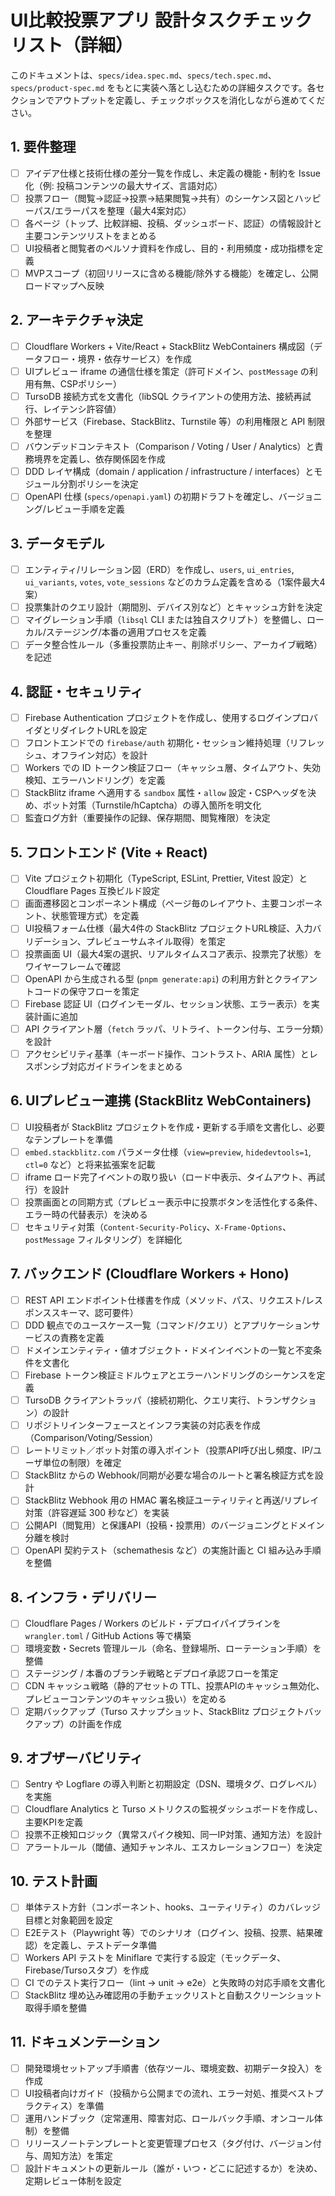 # UI比較投票アプリ 設計タスクチェックリスト（詳細）

このドキュメントは、`specs/idea.spec.md`、`specs/tech.spec.md`、`specs/product-spec.md` をもとに実装へ落とし込むための詳細タスクです。各セクションでアウトプットを定義し、チェックボックスを消化しながら進めてください。

## 1. 要件整理
- [ ] アイデア仕様と技術仕様の差分一覧を作成し、未定義の機能・制約を Issue 化（例: 投稿コンテンツの最大サイズ、言語対応）
- [ ] 投票フロー（閲覧→認証→投票→結果閲覧→共有）のシーケンス図とハッピーパス/エラーパスを整理（最大4案対応）
- [ ] 各ページ（トップ、比較詳細、投稿、ダッシュボード、認証）の情報設計と主要コンテンツリストをまとめる
- [ ] UI投稿者と閲覧者のペルソナ資料を作成し、目的・利用頻度・成功指標を定義
- [ ] MVPスコープ（初回リリースに含める機能/除外する機能）を確定し、公開ロードマップへ反映

## 2. アーキテクチャ決定
- [ ] Cloudflare Workers + Vite/React + StackBlitz WebContainers 構成図（データフロー・境界・依存サービス）を作成
- [ ] UIプレビュー iframe の通信仕様を策定（許可ドメイン、`postMessage` の利用有無、CSPポリシー）
- [ ] TursoDB 接続方式を文書化（libSQL クライアントの使用方法、接続再試行、レイテンシ許容値）
- [ ] 外部サービス（Firebase、StackBlitz、Turnstile 等）の利用権限と API 制限を整理
- [ ] バウンデッドコンテキスト（Comparison / Voting / User / Analytics）と責務境界を定義し、依存関係図を作成
- [ ] DDD レイヤ構成（domain / application / infrastructure / interfaces）とモジュール分割ポリシーを決定
- [ ] OpenAPI 仕様 (`specs/openapi.yaml`) の初期ドラフトを確定し、バージョニング/レビュー手順を定義

## 3. データモデル
- [ ] エンティティ/リレーション図（ERD）を作成し、`users`, `ui_entries`, `ui_variants`, `votes`, `vote_sessions` などのカラム定義を含める（1案件最大4案）
- [ ] 投票集計のクエリ設計（期間別、デバイス別など）とキャッシュ方針を決定
- [ ] マイグレーション手順（`libsql` CLI または独自スクリプト）を整備し、ローカル/ステージング/本番の適用プロセスを定義
- [ ] データ整合性ルール（多重投票防止キー、削除ポリシー、アーカイブ戦略）を記述

## 4. 認証・セキュリティ
- [ ] Firebase Authentication プロジェクトを作成し、使用するログインプロバイダとリダイレクトURLを設定
- [ ] フロントエンドでの `firebase/auth` 初期化・セッション維持処理（リフレッシュ、オフライン対応）を設計
- [ ] Workers での ID トークン検証フロー（キャッシュ層、タイムアウト、失効検知、エラーハンドリング）を定義
- [ ] StackBlitz iframe へ適用する `sandbox` 属性・`allow` 設定・CSPヘッダを決め、ボット対策（Turnstile/hCaptcha）の導入箇所を明文化
- [ ] 監査ログ方針（重要操作の記録、保存期間、閲覧権限）を決定

## 5. フロントエンド (Vite + React)
- [ ] Vite プロジェクト初期化（TypeScript, ESLint, Prettier, Vitest 設定）と Cloudflare Pages 互換ビルド設定
- [ ] 画面遷移図とコンポーネント構成（ページ毎のレイアウト、主要コンポーネント、状態管理方式）を定義
- [ ] UI投稿フォーム仕様（最大4件の StackBlitz プロジェクトURL検証、入力バリデーション、プレビューサムネイル取得）を策定
- [ ] 投票画面 UI（最大4案の選択、リアルタイムスコア表示、投票完了状態）をワイヤーフレームで確認
- [ ] OpenAPI から生成される型 (`pnpm generate:api`) の利用方針とクライアントコードの保守フローを策定
- [ ] Firebase 認証 UI（ログインモーダル、セッション状態、エラー表示）を実装計画に追加
- [ ] API クライアント層（`fetch` ラッパ、リトライ、トークン付与、エラー分類）を設計
- [ ] アクセシビリティ基準（キーボード操作、コントラスト、ARIA 属性）とレスポンシブ対応ガイドラインをまとめる

## 6. UIプレビュー連携 (StackBlitz WebContainers)
- [ ] UI投稿者が StackBlitz プロジェクトを作成・更新する手順を文書化し、必要なテンプレートを準備
- [ ] `embed.stackblitz.com` パラメータ仕様（`view=preview`, `hidedevtools=1`, `ctl=0` など）と将来拡張案を記載
- [ ] iframe ロード完了イベントの取り扱い（ロード中表示、タイムアウト、再試行）を設計
- [ ] 投票画面との同期方式（プレビュー表示中に投票ボタンを活性化する条件、エラー時の代替表示）を決める
- [ ] セキュリティ対策（`Content-Security-Policy`、`X-Frame-Options`、`postMessage` フィルタリング）を詳細化

## 7. バックエンド (Cloudflare Workers + Hono)
- [ ] REST API エンドポイント仕様書を作成（メソッド、パス、リクエスト/レスポンススキーマ、認可要件）
- [ ] DDD 観点でのユースケース一覧（コマンド/クエリ）とアプリケーションサービスの責務を定義
- [ ] ドメインエンティティ・値オブジェクト・ドメインイベントの一覧と不変条件を文書化
- [ ] Firebase トークン検証ミドルウェアとエラーハンドリングのシーケンスを定義
- [ ] TursoDB クライアントラッパ（接続初期化、クエリ実行、トランザクション）の設計
- [ ] リポジトリインターフェースとインフラ実装の対応表を作成（Comparison/Voting/Session）
- [ ] レートリミット／ボット対策の導入ポイント（投票API呼び出し頻度、IP/ユーザ単位の制限）を確定
- [ ] StackBlitz からの Webhook/同期が必要な場合のルートと署名検証方式を設計
- [ ] StackBlitz Webhook 用の HMAC 署名検証ユーティリティと再送/リプレイ対策（許容遅延 300 秒など）を実装
- [ ] 公開API（閲覧用）と保護API（投稿・投票用）のバージョニングとドメイン分離を検討
- [ ] OpenAPI 契約テスト（schemathesis など）の実施計画と CI 組み込み手順を整備

## 8. インフラ・デリバリー
- [ ] Cloudflare Pages / Workers のビルド・デプロイパイプラインを `wrangler.toml` / GitHub Actions 等で構築
- [ ] 環境変数・Secrets 管理ルール（命名、登録場所、ローテーション手順）を整備
- [ ] ステージング / 本番のブランチ戦略とデプロイ承認フローを策定
- [ ] CDN キャッシュ戦略（静的アセットの TTL、投票APIのキャッシュ無効化、プレビューコンテンツのキャッシュ扱い）を定める
- [ ] 定期バックアップ（Turso スナップショット、StackBlitz プロジェクトバックアップ）の計画を作成

## 9. オブザーバビリティ
- [ ] Sentry や Logflare の導入判断と初期設定（DSN、環境タグ、ログレベル）を実施
- [ ] Cloudflare Analytics と Turso メトリクスの監視ダッシュボードを作成し、主要KPIを定義
- [ ] 投票不正検知ロジック（異常スパイク検知、同一IP対策、通知方法）を設計
- [ ] アラートルール（閾値、通知チャンネル、エスカレーションフロー）を決定

## 10. テスト計画
- [ ] 単体テスト方針（コンポーネント、hooks、ユーティリティ）のカバレッジ目標と対象範囲を設定
- [ ] E2Eテスト（Playwright 等）でのシナリオ（ログイン、投稿、投票、結果確認）を定義し、テストデータ準備
- [ ] Workers API テストを Miniflare で実行する設定（モックデータ、Firebase/Tursoスタブ）を作成
- [ ] CI でのテスト実行フロー（lint → unit → e2e）と失敗時の対応手順を文書化
- [ ] StackBlitz 埋め込み確認用の手動チェックリストと自動スクリーンショット取得手順を整備

## 11. ドキュメンテーション
- [ ] 開発環境セットアップ手順書（依存ツール、環境変数、初期データ投入）を作成
- [ ] UI投稿者向けガイド（投稿から公開までの流れ、エラー対処、推奨ベストプラクティス）を準備
- [ ] 運用ハンドブック（定常運用、障害対応、ロールバック手順、オンコール体制）を整備
- [ ] リリースノートテンプレートと変更管理プロセス（タグ付け、バージョン付与、周知方法）を策定
- [ ] 設計ドキュメントの更新ルール（誰が・いつ・どこに記述するか）を決め、定期レビュー体制を設定
